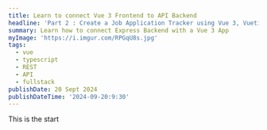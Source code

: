 ```yaml
---
title: Learn to connect Vue 3 Frontend to API Backend
headline: 'Part 2 : Create a Job Application Tracker using Vue 3, Vuetify, Express App'
summary: Learn how to connect Express Backend with a Vue 3 App
myImage: 'https://i.imgur.com/RPGqU8s.jpg'
tags:
  - vue
  - typescript
  - REST
  - API
  - fullstack
publishDate: 20 Sept 2024
publishDateTime: '2024-09-20:9:30'
---
```


This is the start